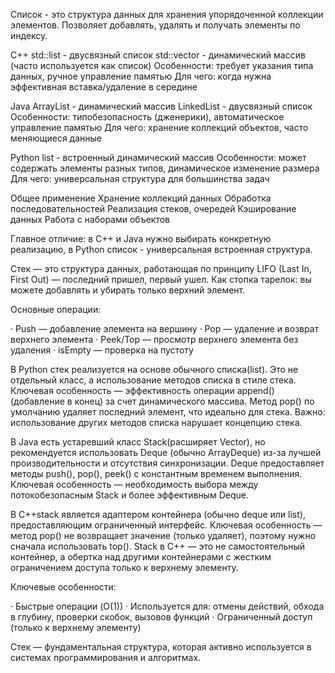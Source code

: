 Список - это структура данных для хранения упорядоченной коллекции элементов. Позволяет добавлять, удалять и получать элементы по индексу.

C++
std::list - двусвязный список
std::vector - динамический массив (часто используется как список)
Особенности: требует указания типа данных, ручное управление памятью
Для чего: когда нужна эффективная вставка/удаление в середине

Java
ArrayList - динамический массив
LinkedList - двусвязный список
Особенности: типобезопасность (дженерики), автоматическое управление памятью
Для чего: хранение коллекций объектов, часто меняющиеся данные

Python
list - встроенный динамический массив
Особенности: может содержать элементы разных типов, динамическое изменение размера
Для чего: универсальная структура для большинства задач

Общее применение
Хранение коллекций данных
Обработка последовательностей
Реализация стеков, очередей
Кэширование данных
Работа с наборами объектов

Главное отличие: в C++ и Java нужно выбирать конкретную реализацию, в Python список - универсальная встроенная структура.

Стек — это структура данных, работающая по принципу LIFO (Last In, First Out) — последний пришел, первый ушел. Как стопка тарелок: вы можете добавлять и убирать только верхний элемент.

Основные операции:

· Push — добавление элемента на вершину
· Pop — удаление и возврат верхнего элемента
· Peek/Top — просмотр верхнего элемента без удаления
· isEmpty — проверка на пустоту

В Python стек реализуется на основе обычного списка(list). Это не отдельный класс, а использование методов списка в стиле стека. Ключевая особенность — эффективность операции append() (добавление в конец) за счет динамического массива. Метод pop() по умолчанию удаляет последний элемент, что идеально для стека. Важно: использование других методов списка нарушает концепцию стека.

В Java есть устаревший класс Stack(расширяет Vector), но рекомендуется использовать Deque (обычно ArrayDeque) из-за лучшей производительности и отсутствия синхронизации. Deque предоставляет методы push(), pop(), peek() с константным временем выполнения. Ключевая особенность — необходимость выбора между потокобезопасным Stack и более эффективным Deque.

В C++stack является адаптером контейнера (обычно deque или list), предоставляющим ограниченный интерфейс. Ключевая особенность — метод pop() не возвращает значение (только удаляет), поэтому нужно сначала использовать top(). Stack в C++ — это не самостоятельный контейнер, а обертка над другими контейнерами с жестким ограничением доступа только к верхнему элементу.

Ключевые особенности:

· Быстрые операции (O(1))
· Используется для: отмены действий, обхода в глубину, проверки скобок, вызовов функций
· Ограниченный доступ (только к верхнему элементу)

Стек — фундаментальная структура, которая активно используется в системах программирования и алгоритмах.
